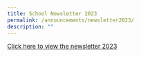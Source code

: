 ```yaml
---
title: School Newsletter 2023
permalink: /announcements/newsletter2023/
description: ""
---
```

[Click here to view the newsletter 2023](https://go.gov.sg/mjsnewsletter2023)